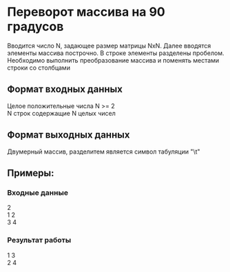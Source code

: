 # Переворот массива на 90 градусов
Вводится число N, задающее размер матрицы NxN. 
Далее вводятся элементы массива построчно. 
В строке элементы разделены пробелом. 
Необходимо выполнить преобразование 
массива и поменять местами строки со столбцами

## Формат входных данных
Целое положительные числа N >= 2  
N строк содержащие N целых чисел
## Формат выходных данных
Двумерный массив, разделитем является символ 
табуляции "\t"
## Примеры:
### Входные данные
2  
1 2  
3 4
### Результат работы
1    3	  
2	 4	